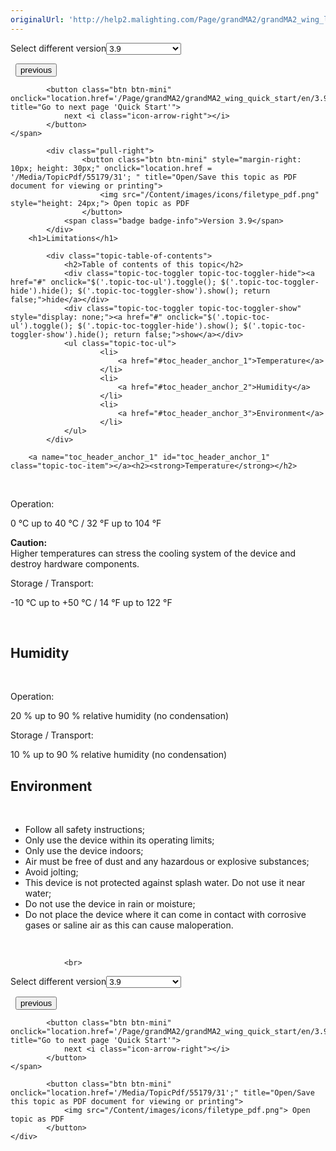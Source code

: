 ```yaml
---
originalUrl: 'http://help2.malighting.com/Page/grandMA2/grandMA2_wing_limitations/en/3.9'
---
```


<div class="topic-navigation">

<div class="pull-right">
	<span class="pull-left">


<div class="pull-left">
<form action="/Topic/SetCurrentVersionNumber" class="form-inline" id="frmTagSelector" method="post">	<span class="form-mini">
		<div class="input-prepend"><span class="add-on">Select different version</span><select autocomplete="off" id="versionNumberId" name="versionNumberId" onchange="$(this).closest('#frmTagSelector').submit();" style="width: 120px;"><option value="">- latest -</option>
<option value="6">3.3</option>
<option value="14">3.4</option>
<option value="18">3.5</option>
<option value="21">3.6</option>
<option value="23">3.7</option>
<option value="27">3.8</option>
<option selected="selected" value="31">3.9</option>
</select></div>
		<input data-val="true" data-val-number="The field Int32 must be a number." data-val-required="The Int32 field is required." id="ProductId" name="ProductId" type="hidden" value="24">
		<input id="CurrentGuid" name="CurrentGuid" type="hidden" value="e2c217ed-cfc9-4811-bc33-144ba969dcd0">
	</span>
</form></div>&nbsp;	</span>
	<span class="pull-right" style="white-space: nowrap;">
			<button class="btn btn-mini" onclick="location.href='/Page/grandMA2/grandMA2_wing_transport/en/3.9'; " title="Go to previous page 'Transport'">
				<i class="icon-arrow-left"></i> previous
			</button>

			<button class="btn btn-mini" onclick="location.href='/Page/grandMA2/grandMA2_wing_quick_start/en/3.9';" title="Go to next page 'Quick Start'">
				next <i class="icon-arrow-right"></i> 
			</button>
	</span>
</div>
<div class="clear-fix" style="margin-bottom: 10px"></div>
</div>

		
			<div class="pull-right">
					<button class="btn btn-mini" style="margin-right: 10px; height: 30px;" onclick="location.href = '/Media/TopicPdf/55179/31'; " title="Open/Save this topic as PDF document for viewing or printing">
						<img src="/Content/images/icons/filetype_pdf.png" style="height: 24px;"> Open topic as PDF
					</button>
				<span class="badge badge-info">Version 3.9</span>
			</div>
		<h1>Limitations</h1>

			<div class="topic-table-of-contents">
				<h2>Table of contents of this topic</h2>
				<div class="topic-toc-toggler topic-toc-toggler-hide"><a href="#" onclick="$('.topic-toc-ul').toggle(); $('.topic-toc-toggler-hide').hide(); $('.topic-toc-toggler-show').show(); return false;">hide</a></div>
				<div class="topic-toc-toggler topic-toc-toggler-show" style="display: none;"><a href="#" onclick="$('.topic-toc-ul').toggle(); $('.topic-toc-toggler-hide').show(); $('.topic-toc-toggler-show').hide(); return false;">show</a></div>
				<ul class="topic-toc-ul">
						<li>
							<a href="#toc_header_anchor_1">Temperature</a>
						</li>
						<li>
							<a href="#toc_header_anchor_2">Humidity</a>
						</li>
						<li>
							<a href="#toc_header_anchor_3">Environment​</a>
						</li>
				</ul>
			</div>

		<a name="toc_header_anchor_1" id="toc_header_anchor_1" class="topic-toc-item"></a><h2><strong>Temperature</strong></h2>

<p>&nbsp;</p>

<p>Operation:</p>

<p>0 °C up to 40 °C / 32 °F up to 104 °F</p>

<div class="warning"><strong>Caution:</strong><br>
Higher temperatures can stress the cooling system of the device and destroy hardware components.&nbsp;</div>

<p>Storage / Transport:</p>

<p>-10 °C up to +50 °C / 14 °F up to 122 °F</p>

<p>&nbsp;</p>

<a name="toc_header_anchor_2" id="toc_header_anchor_2" class="topic-toc-item"></a><h2><strong>Humidity</strong></h2>

<p>&nbsp;</p>

<p>Operation:</p>

<p>20 % up to 90 % relative humidity (no condensation)</p>

<p>Storage / Transport:</p>

<p>10 % up to 90 % relative humidity (no condensation)</p>

<div style="page-break-after: always" class="ck_pagebreak"><span style="display:none">&nbsp;</span></div>

<a name="toc_header_anchor_3" id="toc_header_anchor_3" class="topic-toc-item"></a><h2><strong>Environment​</strong></h2>

<p>&nbsp;</p>

<ul>
	<li>Follow all safety instructions;</li>
	<li>Only use the device within its operating limits;</li>
	<li>Only use the device indoors;&nbsp;</li>
	<li>Air must be free of dust and any hazardous or explosive substances;&nbsp;</li>
	<li>Avoid jolting;&nbsp;&nbsp;</li>
	<li>This device is not protected against splash water. Do not use it near water;&nbsp;</li>
	<li>Do not use the device in rain or moisture;</li>
	<li>Do not place the device where it can come in contact with corrosive gases or saline air as this can cause maloperation.&nbsp;</li>
</ul>

<p>&nbsp;</p>


				<br>
<div class="topic-navigation">

<div class="pull-right">
	<span class="pull-left">


<div class="pull-left">
<form action="/Topic/SetCurrentVersionNumber" class="form-inline" id="frmTagSelector" method="post">	<span class="form-mini">
		<div class="input-prepend"><span class="add-on">Select different version</span><select autocomplete="off" id="versionNumberId" name="versionNumberId" onchange="$(this).closest('#frmTagSelector').submit();" style="width: 120px;"><option value="">- latest -</option>
<option value="6">3.3</option>
<option value="14">3.4</option>
<option value="18">3.5</option>
<option value="21">3.6</option>
<option value="23">3.7</option>
<option value="27">3.8</option>
<option selected="selected" value="31">3.9</option>
</select></div>
		<input data-val="true" data-val-number="The field Int32 must be a number." data-val-required="The Int32 field is required." id="ProductId" name="ProductId" type="hidden" value="24">
		<input id="CurrentGuid" name="CurrentGuid" type="hidden" value="e2c217ed-cfc9-4811-bc33-144ba969dcd0">
	</span>
</form></div>&nbsp;	</span>
	<span class="pull-right" style="white-space: nowrap;">
			<button class="btn btn-mini" onclick="location.href='/Page/grandMA2/grandMA2_wing_transport/en/3.9'; " title="Go to previous page 'Transport'">
				<i class="icon-arrow-left"></i> previous
			</button>

			<button class="btn btn-mini" onclick="location.href='/Page/grandMA2/grandMA2_wing_quick_start/en/3.9';" title="Go to next page 'Quick Start'">
				next <i class="icon-arrow-right"></i> 
			</button>
	</span>
</div>
	<div class="clear-fix"></div>
	<div class="pull-right">
	
			<button class="btn btn-mini" onclick="location.href='/Media/TopicPdf/55179/31';" title="Open/Save this topic as PDF document for viewing or printing">
				<img src="/Content/images/icons/filetype_pdf.png"> Open topic as PDF
			</button>
	</div>
<div class="clear-fix" style="margin-bottom: 10px"></div>
</div>

	
